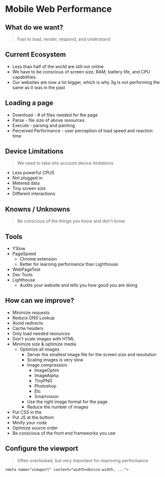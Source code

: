# Mobile Web Performance

## What do we want?
>Fast to load, render, respond, and understand

## Current Ecosystem
- Less than half of the world are still not online
- We have to be conscious of screen size, RAM, battery life, and CPU capabilities.
- Our websites are now a lot bigger, which is why 3g is not performing the same as it was in the past

## Loading a page
- Download - # of files needed for the page
- Parse - file size of above resources
- Execute - parsing and painting
- Perceived Performance - user perception of load speed and reaction time

## Device Limitations
> We need to take into account device limitations

- Less powerful CPUS
- Not plugged in
- Metered data
- Tiny screen size
- Different interactions

## Knowns / Unknowns
> Be conscious of the things you know and don't know

## Tools
- YSlow
- PageSpeed
  - Chrome extension
  - Better for learning performance than Lighthouse
- WebPageTest
- Dev Tools
- Lighthouse
  - Audits your website and tells you how good you are doing

## How can we improve?
- Minimize requests
- Reduce DNS Lookup
- Avoid redirects
- Cache headers
- Only load needed resources
- Don't scale images with HTML
- Minimize size & optimize media
  - Optimize all images
    - Server the smallest image file for the screen size and resolution
    - Scaling images is very slow
    - Image compression
      - ImageOptim
      - ImageAlpha
      - TinyPNG
      - Photoshop
      - Etc
      - Smartvision
    - Use the right image format for the page
    - Reduce the number of images
- Put CSS in the <head>
- Put JS at the bottom
- Minify your code
- Optimize source order
- Be conscious of the front end frameworks you use

## Configure the viewport
> Often overlooked, but very important for improving performance

`<meta name="viewport" content="width=device-width, ...">`
